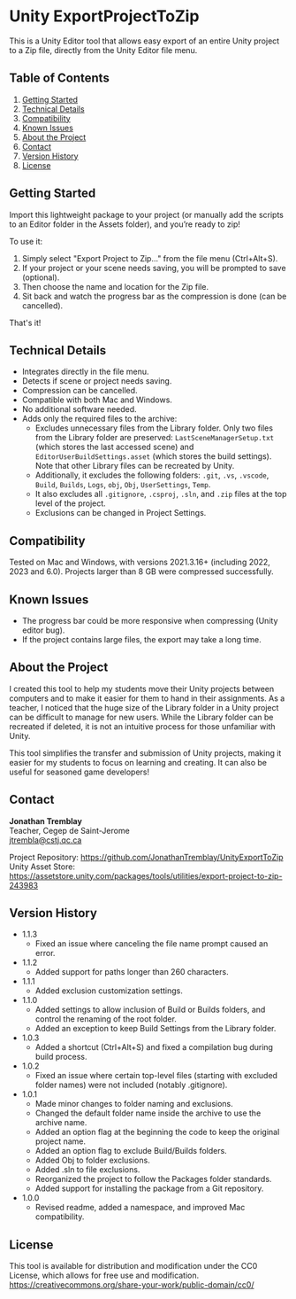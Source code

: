 # Unity ExportProjectToZip

This is a Unity Editor tool that allows easy export of an entire Unity project to a Zip file, directly from the Unity Editor file menu.

## Table of Contents

1. [Getting Started](#getting-started)
2. [Technical Details](#technical-details)
3. [Compatibility](#compatibility)
4. [Known Issues](#known-issues)
5. [About the Project](#about-the-project)
6. [Contact](#contact)
7. [Version History](#version-history)
8. [License](#license)

## Getting Started

Import this lightweight package to your project (or manually add the scripts to an Editor folder in the Assets folder), and you’re ready to zip!

To use it:
1. Simply select "Export Project to Zip..." from the file menu (Ctrl+Alt+S). 
2. If your project or your scene needs saving, you will be prompted to save (optional).
3. Then choose the name and location for the Zip file. 
4. Sit back and watch the progress bar as the compression is done (can be cancelled).

That's it!

## Technical Details

* Integrates directly in the file menu.
* Detects if scene or project needs saving.
* Compression can be cancelled.
* Compatible with both Mac and Windows.
* No additional software needed.
* Adds only the required files to the archive:
  * Excludes unnecessary files from the Library folder. Only two files from the Library folder are preserved: `LastSceneManagerSetup.txt` (which stores the last accessed scene) and `EditorUserBuildSettings.asset` (which stores the build settings). Note that other Library files can be recreated by Unity.
  * Additionally, it excludes the following folders: `.git`, `.vs`, `.vscode`, `Build`, `Builds`, `Logs`, `obj`, `Obj`, `UserSettings`, `Temp`.
  * It also excludes all `.gitignore`, `.csproj`, `.sln`, and `.zip` files at the top level of the project.
  * Exclusions can be changed in Project Settings.

## Compatibility

Tested on Mac and Windows, with versions 2021.3.16+ (including 2022, 2023 and 6.0).
Projects larger than 8 GB were compressed successfully.

## Known Issues

* The progress bar could be more responsive when compressing (Unity editor bug).
* If the project contains large files, the export may take a long time.

## About the Project

I created this tool to help my students move their Unity projects between computers and to make it easier for them to hand in their assignments. As a teacher, I noticed that the huge size of the Library folder in a Unity project can be difficult to manage for new users. While the Library folder can be recreated if deleted, it is not an intuitive process for those unfamiliar with Unity. 

This tool simplifies the transfer and submission of Unity projects, making it easier for my students to focus on learning and creating. It can also be useful for seasoned game developers!

## Contact

**Jonathan Tremblay**  
Teacher, Cegep de Saint-Jerome  
jtrembla@cstj.qc.ca

Project Repository: https://github.com/JonathanTremblay/UnityExportToZip  
Unity Asset Store: https://assetstore.unity.com/packages/tools/utilities/export-project-to-zip-243983

## Version History

* 1.1.3
    * Fixed an issue where canceling the file name prompt caused an error.
* 1.1.2
    * Added support for paths longer than 260 characters.
* 1.1.1
    * Added exclusion customization settings.
* 1.1.0
    * Added settings to allow inclusion of Build or Builds folders, and control the renaming of the root folder.
    * Added an exception to keep Build Settings from the Library folder.
* 1.0.3
    * Added a shortcut (Ctrl+Alt+S) and fixed a compilation bug during build process.
* 1.0.2
    * Fixed an issue where certain top-level files (starting with excluded folder names) were not included (notably .gitignore).
* 1.0.1
    * Made minor changes to folder naming and exclusions.
    * Changed the default folder name inside the archive to use the archive name.
    * Added an option flag at the beginning the code to keep the original project name.
    * Added an option flag to exclude Build/Builds folders.
    * Added Obj to folder exclusions.
    * Added .sln to file exclusions.
    * Reorganized the project to follow the Packages folder standards.
    * Added support for installing the package from a Git repository.
* 1.0.0
    * Revised readme, added a namespace, and improved Mac compatibility.

## License

This tool is available for distribution and modification under the CC0 License, which allows for free use and modification.  
https://creativecommons.org/share-your-work/public-domain/cc0/